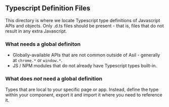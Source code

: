 ## Typescript Definition Files

This directory is where we locate Typescript type definitions of Javascript APIs and objects. Only .d.ts files should be present - that is, files that do not result in any extra Javascript.

### What needs a global definiton

- Globally-available APIs that are not common outside of Asil - generally at `chrome.*` or `window.*`.
- JS / NPM modules that do not already have Typescript types built-in.

### What does _not_ need a global definition

Types that are local to your specific page or app. Instead, define the type within your component, export it and import it where you need to reference it.
